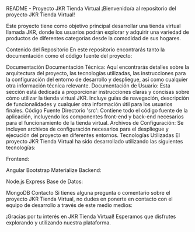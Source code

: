 
README - Proyecto JKR Tienda Virtual
¡Bienvenido/a al repositorio del proyecto JKR Tienda Virtual!

Este proyecto tiene como objetivo principal desarrollar una tienda virtual llamada JKR, donde los usuarios podrán explorar y adquirir una variedad de productos de diferentes categorías desde la comodidad de sus hogares.

Contenido del Repositorio
En este repositorio encontrarás tanto la documentación como el código fuente del proyecto:

Documentación
Documentación Técnica: Aquí encontrarás detalles sobre la arquitectura del proyecto, las tecnologías utilizadas, las instrucciones para la configuración del entorno de desarrollo y despliegue, así como cualquier otra información técnica relevante.
Documentación de Usuario: Esta sección está dedicada a proporcionar instrucciones claras y concisas sobre cómo utilizar la tienda virtual JKR. Incluye guías de navegación, descripción de funcionalidades y cualquier otra información útil para los usuarios finales.
Código Fuente
Directorio 'src': Contiene todo el código fuente de la aplicación, incluyendo los componentes front-end y back-end necesarios para el funcionamiento de la tienda virtual.
Archivos de Configuración: Se incluyen archivos de configuración necesarios para el despliegue y ejecución del proyecto en diferentes entornos.
Tecnologías Utilizadas
El proyecto JKR Tienda Virtual ha sido desarrollado utilizando las siguientes tecnologías:

Frontend:

Angular
Bootstrap
Materialize
Backend:

Node.js
Express
Base de Datos:

MongoDB
Contacto
Si tienes alguna pregunta o comentario sobre el proyecto JKR Tienda Virtual, no dudes en ponerte en contacto con el equipo de desarrollo a través de este medio medios:

¡Gracias por tu interés en JKR Tienda Virtual! Esperamos que disfrutes explorando y utilizando nuestra plataforma.